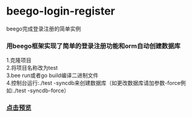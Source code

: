 # beego-login-register
beego完成登录注册的简单实例
<br/>
<h3>用beego框架实现了简单的登录注册功能和orm自动创建数据库</h3> 
1.克隆项目<br/>
2.将项目名称改为test<br/>
3.bee run或者go build编译二进制文件<br/>
4.控制台运行:./test -syncdb来创建数据库（如更改数据库请加参数-force例如:./test -syncdb-force）<br/>
<h3><a href="http://abc.webccsu.cn">点击预览</a></h3>


